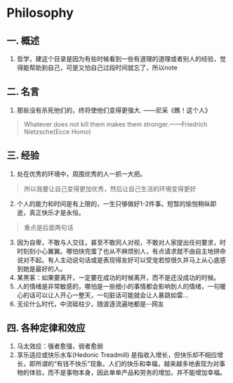 # Philosophy
## 一. 概述
1. 哲学，建这个目录是因为有些时候看到一些有道理的道理或者别人的经验，觉得能帮助到自己，可是又怕自己过段时间就忘了，所以note
## 二. 名言
1. 那些没有杀死他们的，终将使他们变得更强大.    ——尼采《瞧！这个人》
>Whatever does not kill them makes them stronger.——Friedrich Nietzsche(Ecce Homo)
## 三. 经验
1. 处在优秀的环境中，周围优秀的人一抓一大把。
>所以我要让自己变得更加优秀，然后让自己生活的环境变得更好  

2. 个人的能力和时间是有上限的，一生只够做好1-2件事。短暂的愉悦稍纵即逝，真正快乐才是永恒。
>重点是后面两句话

3. 因为自卑，不敢与人交往，甚至不敢同人对视，不敢对人家提出任何要求，时时刻刻小心翼翼。哪怕快完蛋了也从不麻烦别人，有点请求就不由自主地拼命说对不起。有人主动说句话或是表现得友好可以受宠若惊很久并马上从心底感到她是最好的人。
4. 某黑客：如果要离开，一定要在成功的时候离开，而不是还没成功的时候。
5. 人的情绪是非常敏感的，哪怕是一些细小的事情都会影响到人的情绪，一句暖心的话可以让人开心一整天，一句脏话可能就会让人暴跳如雷...
6. 无论什么时代，中流砥柱少，随波逐流遍地都是--网友
## 四. 各种定律和效应
1. 马太效应：强者愈强，弱者愈弱
2. 享乐适应或快乐水车(Hedonic Treadmill)
    是指收入增长，但快乐却不相应增长，即所谓的“有钱不快乐”现象。人们的快乐和幸福，越来越多地表现为对事物的体验，而不是事物本身，因此单单产品和劳务的增加，并不能增加幸福。